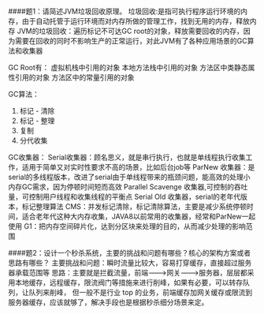 # 

####题1：请简述JVM垃圾回收原理。
垃圾回收:是指可执行程序运行环境的内存，由于自动托管于运行环境而对内存所做的管理工作，找到无用的内存，释放内存
JVM的垃圾回收：遍历标记不可达GC root的对象，释放需要回收的内存，因为需要在回收的同时不影响生产的正常运行，对此JVM有了各种应用场景的GC算法和收集器

GC Root有：
虚拟机栈中引用的对象
本地方法栈中引用的对象
方法区中类静态属性引用的对象
方法区中的常量引用的对象

GC算法：
1. 标记 - 清除
2. 标记 - 整理
3. 复制
4. 分代收集

GC收集器：
Serial收集器：顾名思义，就是串行执行，也就是单线程执行收集工作，适用于简单又对实时性要求不高的场景，比如后台job等
ParNew 收集器：是serial的多线程版本，改进了serial由于单线程带来的瓶颈问题，能高效的处理小内存GC需求，因为停顿时间短而高效
Parallel Scavenge 收集器,可控制的吞吐量，可控制用户线程和收集线程的平衡点
Serial Old 收集器，serial的老年代版本，标记整理算法
CMS：并发标记清除，标记清除算法，主要是减少系统停顿时间，适合老年代这种大内存收集，JAVA8以前常用的收集器，经常和ParNew一起使用
G1：把内存空间碎片化，达到分区块来处理的目的，从而减少处理的影响范围


####题2：设计一个秒杀系统，主要的挑战和问题有哪些？核心的架构方案或者思路有哪些？
主要挑战和问题：瞬时流量比较大，容易打穿缓存，直接超过服务器承载范围等
思路：主要就是拦截流量，前端--->网关--->服务器，层层都采用本地缓存，远程缓存，限流阀门等措施来进行削峰，如果有必要，可以转存队列，让队列来削峰，
但一般不是行业 top 的业务，前端缓存加网关缓存或限流到服务器缓存，应该就够了，解决手段也是根据秒杀细分场景来定。

